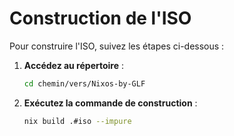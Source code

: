 
# Construction de l'ISO

Pour construire l'ISO, suivez les étapes ci-dessous :

1. **Accédez au répertoire** :
   ```sh
   cd chemin/vers/Nixos-by-GLF
   ```

2. **Exécutez la commande de construction** :
   ```sh
   nix build .#iso --impure
   ```


